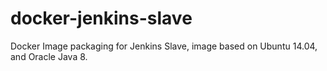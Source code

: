 # docker-jenkins-slave
Docker Image packaging for Jenkins Slave, image based on Ubuntu 14.04, and Oracle Java 8.
